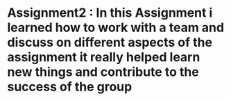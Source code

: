 # Assignment2 : In this Assignment i learned how to work with a team and discuss on different aspects of the assignment it really helped learn new things and contribute to the success of the group
